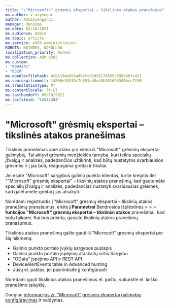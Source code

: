 ```yaml
---
title: "\"Microsoft\" grėsmių ekspertai – tikslinės atakos pranešimas"
ms.author: v-aiyengar
author: AshaIyengar21
manager: dansimp
ms.date: 03/10/2021
ms.audience: Admin
ms.topic: article
ms.service: o365-administration
ROBOTS: NOINDEX, NOFOLLOW
localization_priority: Normal
ms.collection: Adm_O365
ms.custom:
- "9004241"
- "8320"
ms.openlocfilehash: 4cb5194e692ad64fc85d35170659c55b546fc431
ms.sourcegitcommit: f4866e94918c7b591ad0cd3b58169d340bcc7f00
ms.translationtype: MT
ms.contentlocale: lt-LT
ms.lasthandoff: 05/19/2021
ms.locfileid: "52545384"
---
```

# <a name="microsoft-threat-experts---targeted-attack-notification"></a>"Microsoft" grėsmių ekspertai – tikslinės atakos pranešimas

Tikslinis pranešimas apie ataka yra viena iš "Microsoft" grėsmių ekspertai galimybių. Tai aktyvi grėsmių medžioklės tarnyba, kuri teikia specialių įžvalgų ir analizės, padedančios užtikrinti, kad būtų nustatytos svarbiausios grėsmės ir į jas būtų reaguojama greitai ir tiksliai.

Jei esate "Microsoft" sargybos galinio punkto klientas, turite kreiptis dėl ""Microsoft" grėsmių ekspertai" – tikslinių atakos pranešimų, kad gautumėte specialių įžvalgų ir analizės, padedančias nustatyti svarbiausias grėsmes, kad galėtumėte greitai į jas atsakyti.

Norėdami registruotis į "Microsoft" grėsmių ekspertai – tikslinių atakos pranešimų pranašumus, eikite **į Parametrai** Bendrosios išplėstinės  >    >    >  **funkcijos "Microsoft" grėsmių ekspertai – tiksliniai atakos** pranešimai, kad būtų taikomi. Kai bus priimta, gausite tikslinių atakos pranešimų pranašumus.

Tikslinės atakos pranešimą galite gauti iš "Microsoft" grėsmių ekspertai per šią laikmeną:

- Galinio punkto portalo įvykių sargybos puslapis
- Galinio punkto portalo įspėjimų ataskaitų sritis Sargyba
- "OData" įspėjimo API ir REST API
- DeviceAlertEvents table in Advanced hunting
- Jūsų el. paštas, jei pasirinksite jį konfigūruoti

Norėdami gauti tikslinius atakos pranešimus el. paštu, sukurkite el. laiško pranešimo taisyklę. 

Daugiau [informacijos žr. "Microsoft" grėsmių ekspertai galimybių konfigūravimas](/windows/security/threat-protection/microsoft-defender-atp/configure-microsoft-threat-experts) ir valdymas.
